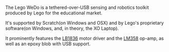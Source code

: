 The Lego WeDo is a tethered-over-USB sensing and robotics toolkit produced by Lego for the educational market.

It's supported by Scratch(on Windows and OSX) and by Lego's proprietary software(on Windows, and, in theory, the XO Laptop).

It prominently features the [LB1836](http://semicon.sanyo.com/en/ds_e/EN3947F.pdf) motor driver and the [LM358](http://www.national.com/ds/LM/LM158.pdf) op-amp, as well as an epoxy blob with USB support.
